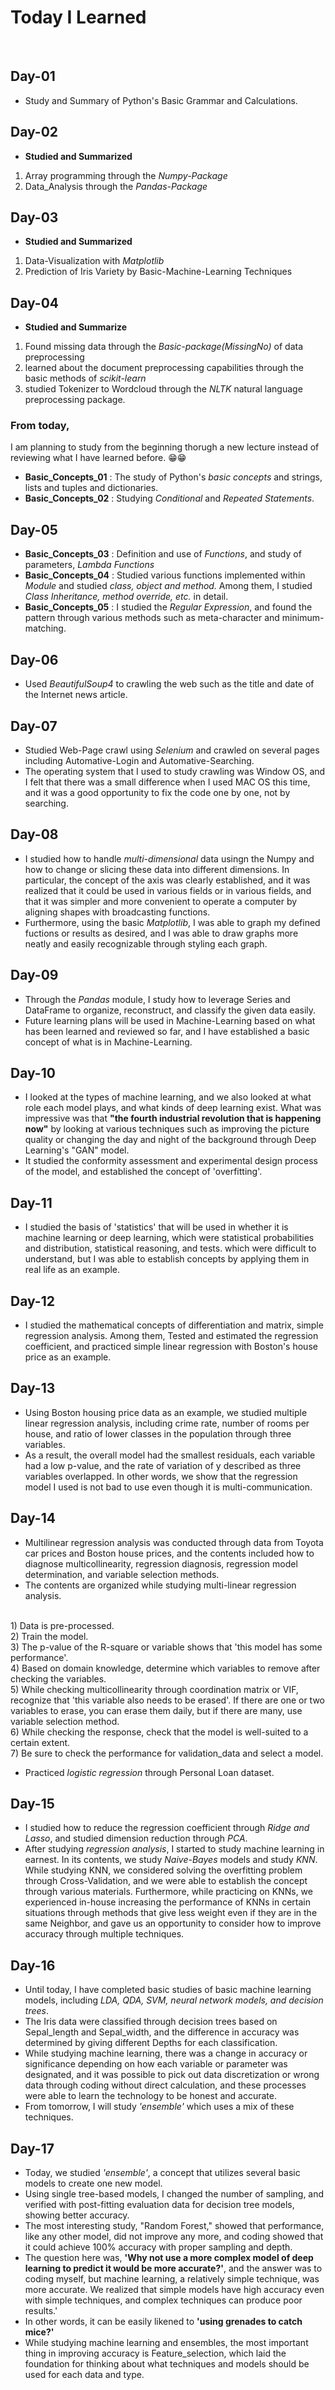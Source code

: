 # Today I Learned
<br>

## Day-01
- Study and Summary of Python's Basic Grammar and Calculations.

## Day-02
- **Studied and Summarized**
1. Array programming through the *Numpy-Package*
2. Data_Analysis through the *Pandas-Package*

## Day-03
- **Studied and Summarized**
1. Data-Visualization with *Matplotlib*
2. Prediction of Iris Variety by Basic-Machine-Learning Techniques

## Day-04
- **Studied and Summarize**
1. Found missing data through the *Basic-package(MissingNo)* of data preprocessing
2. learned about the document preprocessing capabilities through the basic methods of *scikit-learn*
3. studied Tokenizer to Wordcloud through the *NLTK* natural language preprocessing package.

### From today,
I am planning to study from the beginning thorugh a new lecture instead of reviewing what I have learned before. 😁😁
- **Basic_Concepts_01** : The study of Python's *basic concepts* and strings, lists and tuples and dictionaries.
- **Basic_Concepts_02** : Studying *Conditional* and *Repeated Statements*.

## Day-05
- **Basic_Concepts_03** : Definition and use of *Functions*, and study of parameters, *Lambda Functions*
- **Basic_Concepts_04** : Studied various functions implemented within *Module* and studied *class, object and method.* Among them, I studied *Class Inheritance, method override, etc.* in detail.
- **Basic_Concepts_05** : I studied the *Regular Expression*, and found the pattern through various methods such as meta-character and minimum-matching.

## Day-06
- Used *BeautifulSoup4* to crawling the web such as the title and date of the Internet news article.

## Day-07
- Studied Web-Page crawl using *Selenium* and crawled on several pages including Automative-Login and Automative-Searching.
- The operating system that I used to study crawling was Window OS, and I felt that there was a small difference when I used MAC OS this time, and it was a good opportunity to fix the code one by one, not by searching.

## Day-08
- I studied how to handle *multi-dimensional* data usingn the Numpy and how to change or slicing these data into different dimensions. In particular, the concept of the axis was clearly established, and it was realized that it could be used in various fields or in various fields, and that it was simpler and more convenient to operate a computer by aligning shapes with broadcasting functions.
- Furthermore, using the basic *Matplotlib*, I was able to graph my defined fuctions or results as desired, and I was able to draw graphs more neatly and easily recognizable through styling each graph.

## Day-09
- Through the *Pandas* module, I study how to leverage Series and DataFrame to organize, reconstruct, and classify the given data easily.
- Future learning plans will be used in Machine-Learning based on what has been learned and reviewed so far, and I have established a basic concept of what is in Machine-Learning.

## Day-10
- I looked at the types of machine learning, and we also looked at what role each model plays, and what kinds of deep learning exist.
What was impressive was that **"the fourth industrial revolution that is happening now"** by looking at various techniques such as improving the picture quality or changing the day and night of the background through Deep Learning's "GAN" model.
- It studied the conformity assessment and experimental design process of the model, and established the concept of 'overfitting'.

## Day-11
- I studied the basis of 'statistics' that will be used in whether it is machine learning or deep learning, which were statistical probabilities and distribution, statistical reasoning, and tests.  which were difficult to understand, but I was able to establish concepts by applying them in real life as an example.

## Day-12
- I studied the mathematical concepts of differentiation and matrix, simple regression analysis. Among them,  Tested and estimated the regression coefficient, and practiced simple linear regression with Boston's house price as an example.

## Day-13
- Using Boston housing price data as an example, we studied multiple linear regression analysis, including crime rate, number of rooms per house, and ratio of lower classes in the population through three variables.
- As a result, the overall model had the smallest residuals, each variable had a low p-value, and the rate of variation of y described as three variables overlapped.
In other words, we show that the regression model I used is not bad to use even though it is multi-communication.

## Day-14
- Multilinear regression analysis was conducted through data from Toyota car prices and Boston house prices, and the contents included how to diagnose multicollinearity, regression diagnosis, regression model determination, and variable selection methods.
- The contents are organized while studying multi-linear regression analysis. 
<br>
1) Data is pre-processed. <br>
2) Train the model. <br>
3) The p-value of the R-square or variable shows that 'this model has some performance'. <br>
4) Based on domain knowledge, determine which variables to remove after checking the variables. <br>
5) While checking multicollinearity through coordination matrix or VIF, recognize that 'this variable also needs to be erased'. If there are one or two variables to erase, you can erase them daily, but if there are many, use variable selection method. <br>
6) While checking the response, check that the model is well-suited to a certain extent. <br>
7) Be sure to check the performance for validation_data and select a model. 
<br>

- Practiced *logistic regression* through Personal Loan dataset.

## Day-15
- I studied how to reduce the regression coefficient through *Ridge and Lasso*, and studied dimension reduction through *PCA*.
- After studying *regression analysis*, I started to study machine learning in earnest. In its contents, we study *Naive-Bayes* models and study *KNN*. While studying KNN, we considered solving the overfitting problem through Cross-Validation, and we were able to establish the concept through various materials. Furthermore, while practicing on KNNs, we experienced in-house increasing the performance of KNNs in certain situations through methods that give less weight even if they are in the same Neighbor, and gave us an opportunity to consider how to improve accuracy through multiple techniques.

## Day-16
- Until today, I have completed basic studies of basic machine learning models, including *LDA, QDA, SVM, neural network models, and decision trees*.
- The Iris data were classified through decision trees based on Sepal_length and Sepal_width, and the difference in accuracy was determined by giving different Depths for each classification.
- While studying machine learning, there was a change in accuracy or significance depending on how each variable or parameter was designated, and it was possible to pick out data discretization or wrong data through coding without direct calculation, and these processes were able to learn the technology to be honest and accurate.
- From tomorrow, I will study *'ensemble'* which uses a mix of these techniques.

## Day-17
- Today, we studied *'ensemble'*, a concept that utilizes several basic models to create one new model.
- Using single tree-based models, I changed the number of sampling, and verified with post-fitting evaluation data for decision tree models, showing better accuracy.
- The most interesting study, "Random Forest," showed that performance, like any other model, did not improve any more, and coding showed that it could achieve 100% accuracy with proper sampling and depth.
- The question here was, **'Why not use a more complex model of deep learning to predict it would be more accurate?'**, and the answer was to coding myself, but machine learning, a relatively simple technique, was more accurate. We realized that simple models have high accuracy even with simple techniques, and complex techniques can produce poor results.'
- In other words, it can be easily likened to **'using grenades to catch mice?'**
- While studying machine learning and ensembles, the most important thing in improving accuracy is Feature_selection, which laid the foundation for thinking about what techniques and models should be used for each data and type.

